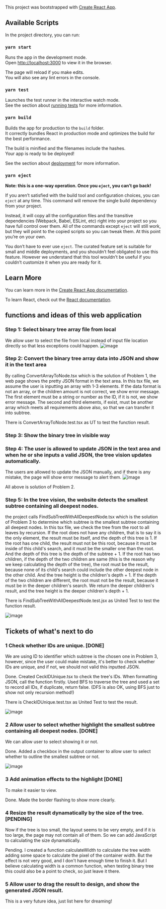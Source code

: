 This project was bootstrapped with [Create React App](https://github.com/facebook/create-react-app).

## Available Scripts

In the project directory, you can run:

### `yarn start`

Runs the app in the development mode.<br>
Open [http://localhost:3000](http://localhost:3000) to view it in the browser.

The page will reload if you make edits.<br>
You will also see any lint errors in the console.

### `yarn test`

Launches the test runner in the interactive watch mode.<br>
See the section about [running tests](https://facebook.github.io/create-react-app/docs/running-tests) for more information.

### `yarn build`

Builds the app for production to the `build` folder.<br>
It correctly bundles React in production mode and optimizes the build for the best performance.

The build is minified and the filenames include the hashes.<br>
Your app is ready to be deployed!

See the section about [deployment](https://facebook.github.io/create-react-app/docs/deployment) for more information.

### `yarn eject`

**Note: this is a one-way operation. Once you `eject`, you can’t go back!**

If you aren’t satisfied with the build tool and configuration choices, you can `eject` at any time. This command will remove the single build dependency from your project.

Instead, it will copy all the configuration files and the transitive dependencies (Webpack, Babel, ESLint, etc) right into your project so you have full control over them. All of the commands except `eject` will still work, but they will point to the copied scripts so you can tweak them. At this point you’re on your own.

You don’t have to ever use `eject`. The curated feature set is suitable for small and middle deployments, and you shouldn’t feel obligated to use this feature. However we understand that this tool wouldn’t be useful if you couldn’t customize it when you are ready for it.

## Learn More

You can learn more in the [Create React App documentation](https://facebook.github.io/create-react-app/docs/getting-started).

To learn React, check out the [React documentation](https://reactjs.org/).

## functions and ideas of this web application

### Step 1: Select binary tree array file from local
We allow user to select the file from local instead of input file location directly so that less exceptions could happen.
![image](https://github.com/jacklijianing/mobx-react-test/assets/50463651/2df0d220-151e-4571-854b-f311e904e196)


### Step 2: Convert the binary tree array data into JSON and show it in the text area
By calling ConvertArrayToNode.tsx which is the solution of Problem 1, the web page shows the pretty JSON format in the text area.
In this tsx file, we assume the user is inputting an array with 1-3 elements. 
If the data format is not an array, or the children amount is not correct, we show error message.
The first element must be a string or number as the ID, if it is not, we show error message.
The second and third elements, if exist, must be another array which meets all requirements above also, so that we can transfer it into subtree.

There is ConvertArrayToNode.test.tsx as UT to test the function result.

### Step 3: Show the binary tree in visible way

### Step 4: The user is allowed to update JSON in the text area and when he or she inputs a valid JSON, the tree vision updates automatically.
The users are allowed to update the JSON manually, and if there is any mistake, the page will show error message to alert them.
![image](https://github.com/jacklijianing/mobx-react-test/assets/50463651/94f8a4c7-c55e-4de8-8256-fc6beb78cff5)


All above is solution of Problem 2.

### Step 5: In the tree vision, the website detects the smallest subtree containing all deepest nodes.

the project calls FindSubTreeWithAllDeepestNode.tsx which is the solution of Problem 3 to determine which subtree is the smallest subtree containing all deepest nodes.
In this tsx file, we check the tree from the root to all leaves by recursion.
If the root does not have any children, that is to say it is the only element, the result must be itself, and the depth of this tree is 1.
If the root has one child, the result must not be this root, because it must be inside of this child's search, and it must be the smaller one than the root. And the depth of this tree is the depth of the subtree + 1.
If the root has two children, 
if the depth of the two children are same (this is the reason why we keep calculating the depth of the tree), the root must be the result, because none of its child's search could include the other deepest node in the other child. And the tree height is the children's depth + 1.
If the depth of the two children are different, the root must not be the result, because it must be in the deeper children's search. We return the deeper children's result, and the tree height is the deeper children's depth + 1.

There is FindSubTreeWithAllDeepestNode.test.jsx as United Test to test the function result.

![image](https://github.com/jacklijianing/mobx-react-test/assets/50463651/1d01478b-e8d3-4a8d-b21f-86b490d6c3e0)


## Tickets of what's next to do

### 1 Check whether IDs are unique. [DONE]
We are using ID to identifier which subtree is the chosen one in Problem 3, however, since the user could make mistake, it's better to check whether IDs are unique, and if not, we should not valid this inputted JSON.

Done.
Created CeckIDUnique.tsx to check the tree's IDs.
When formatting JSON, call the function firstly.
Used BFS to traverse the tree and used a set to record all IDs, if duplicate, return false.
(DFS is also OK, using BFS just to show not only recursion method!)

There is CheckIDUnique.test.tsx as United Test to test the result.

![image](https://github.com/jacklijianing/mobx-react-test/assets/50463651/10f69c57-9484-41b4-af4b-77e957124f95)


### 2 Allow user to select whether highlight the smallest subtree containing all deepest nodes. [DONE]
We can allow user to select showing it or not.

Done.
Added a checkbox in the output container to allow user to select whether to outline the smallest subtree or not.

![image](https://github.com/jacklijianing/mobx-react-test/assets/50463651/a6f5b2cf-7e3e-46ef-82eb-9cc97f1ab726)


### 3 Add animation effects to the highlight [DONE]
To make it easier to view.

Done.
Made the border flashing to show more clearly.

### 4 Resize the result dynamatically by the size of the tree. [PENDING]
Now if the tree is too small, the layout seems to be very empty, and if it is too large, the page may not contain all of them. So we can add JavaScript to calculating the size dynamatically.

Pending.
I created a function calculateWidth to calculate the tree width adding some space to calculate the pixel of the container width.
But the effect is not very good, and I don't have enough time to finish it.
But I believe calculating width is a common function, when testing binary tree this could also be a point to check, so just leave it there.

### 5 Allow user to drag the result to design, and show the generated JSON result.
This is a very future idea, just list here for dreaming!
